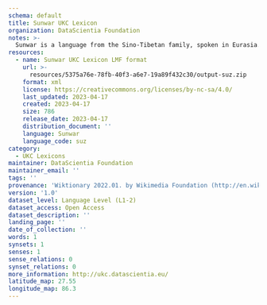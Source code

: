 ```yaml
---
schema: default
title: Sunwar UKC Lexicon
organization: DataScientia Foundation
notes: >-
  Sunwar is a language from the Sino-Tibetan family, spoken in Eurasia. The UKC Lexicon of Sunwar is represented as a lexico-semantic network. It consists of words, word senses, synsets, as well as sense-level and synset-level relationships.
resources:
  - name: Sunwar UKC Lexicon LMF format
    url: >-
      resources/5375a76e-78fb-40f3-a6e7-19a89f432c30/output-suz.zip
    format: xml
    license: https://creativecommons.org/licenses/by-nc-sa/4.0/
    last_updated: 2023-04-17
    created: 2023-04-17
    size: 786
    release_date: 2023-04-17
    distribution_document: ''
    language: Sunwar
    language_code: suz
category:
  - UKC Lexicons
maintainer: DataScientia Foundation
maintainer_email: ''
tags: ''
provenance: 'Wiktionary 2022.01. by Wikimedia Foundation (http://en.wiktionary.org); Princeton WordNet 2.1 by Princeton University (https://wordnet.princeton.edu)'
version: '1.0'
dataset_level: Language Level (L1-2)
dataset_access: Open Access
dataset_description: ''
landing_page: ''
date_of_collection: ''
words: 1
synsets: 1
senses: 1
sense_relations: 0
synset_relations: 0
more_information: http://ukc.datascientia.eu/
latitude_map: 27.55
longitude_map: 86.3
---
```

